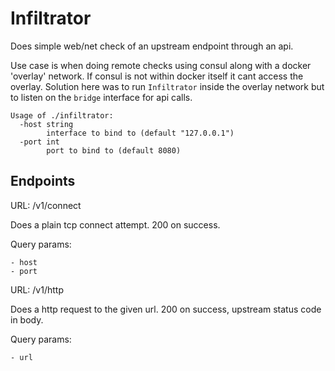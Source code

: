 # Infiltrator

Does simple web/net check of an upstream endpoint through an api.

Use case is when doing remote checks using consul along with a docker 'overlay' network.
If consul is not within docker itself it cant access the overlay. Solution here was to run 
`Infiltrator` inside the overlay network but to listen on the `bridge` interface for api 
calls.


```
Usage of ./infiltrator:
  -host string
        interface to bind to (default "127.0.0.1")
  -port int
        port to bind to (default 8080)
```

## Endpoints

URL: /v1/connect

Does a plain tcp connect attempt. 200 on success.
    
Query params: 

    - host
    - port

URL: /v1/http

Does a http request to the given url. 200 on success, upstream status code in body.
    
Query params: 

    - url
